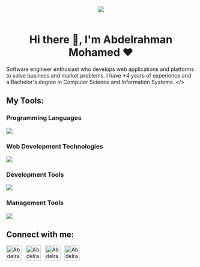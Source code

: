 <div align="center">
 <img src="1.png" />  
</div>

<br>

<h1 align="center">Hi there 👋, I'm Abdelrahman Mohamed ❤️</h1>

Software engineer enthusiast who develops web applications and platforms to solve business and market problems. I have +4 years of experience and a Bachelor's degree in Computer Science and Information Systems. </>

<h2>My Tools:</h2>

<h3>Programming Languages</h3>
<p>
  <a href="https://www.linkedin.com/in/3bdo-mo7amed/" target="_blank">
    <img src="https://skillicons.dev/icons?i=js,ts,php,python,c,cpp,bash,md" />
  </a>
</p>

<h3>Web Development Technologies</h3>
<p>
  <a href="https://www.linkedin.com/in/3bdo-mo7amed/" target="_blank">
    <img src="https://skillicons.dev/icons?i=html,css,bootstrap,tailwind,babel,react,redux,vite,wordpress,nodejs,laravel,postgres" />
  </a>
</p>

<!-- <h3>Desktop Development Technologies</h3>
<p>
  <a href="https://www.linkedin.com/in/3bdo-mo7amed/" target="_blank">
    <img src="https://skillicons.dev/icons?i=electron,tauri" />
  </a>
</p> -->

<h3>Development Tools</h3>
<p>
  <a href="https://www.linkedin.com/in/3bdo-mo7amed/" target="_blank">
    <img src="https://skillicons.dev/icons?i=windows,ubuntu,linux,kali,powershell,docker,nginx,postman,vim,emacs,vscode,phpstorm,discord,bots,stackoverflow,figma,codepen" />
  </a>
</p>

<h3>Management Tools</h3>
<p>
  <a href="https://www.linkedin.com/in/3bdo-mo7amed/" target="_blank">
    <img src="https://skillicons.dev/icons?i=github,githubactions,azure,gcp,notion,vercel,gmail" />
  </a>
</p>
  
<!--
**Abdelrahman-Mohamed / Abdelrahman-Mohamed** is a ✨ _special_ ✨ repository because its `README.md` (this file) appears on your GitHub profile.

Here are some ideas to get you started:

- 🔭 I’m currently working on ...
- 🌱 I’m currently learning ...
- 👯 I’m looking to collaborate on ...
- 🤔 I’m looking for help with ...
- 💬 Ask me about ...
- 📫 How to reach me: ...
- 😄 Pronouns: ...
- ⚡ Fun fact: ...
  -->

<h2 align="c">Connect with me:</h2>
<p align="left" > 
<a href="https://www.linkedin.com/in/3bdo-mo7amed/" target="_blank"><img align="center" src="https://raw.githubusercontent.com/rahuldkjain/github-profile-readme-generator/master/src/images/icons/Social/linked-in-alt.svg" alt="Abdelrahman-Mohamed" height="40" width="40" /></a> &nbsp;
<a href="https://www.facebook.com/3bdo.mo7amed.999/" target="_blank"><img align="center" src="https://cdn.icon-icons.com/icons2/2429/PNG/512/facebook_logo_icon_147291.png" alt="Abdelrahman-Mohamed" height="40" width="40" /></a> &nbsp;
<a href="https://www.instagram.com/3bdo.mo7amed.999/" target="_blank"><img align="center" src="https://cdn.icon-icons.com/icons2/1584/PNG/512/3721672-instagram_108066.png" alt="Abdelrahman-Mohamed" height="40" width="40" /></a> &nbsp;
<a href="https://wa.me/message/JWXJ7URCWPPLB1" target="_blank"><img align="center" src="https://cdn.icon-icons.com/icons2/729/PNG/512/whatsapp_icon-icons.com_62756.png" alt="Abdelrahman-Mohamed" height="40" width="40" /></a>  
</p>
